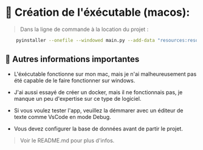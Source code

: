 # 🍏 Création de l'éxécutable (macos):

> Dans la ligne de commande à la location du projet :

```bash
    pyinstaller --onefile --windowed main.py --add-data "resources:resources" --add-data ".env:.env"
```

## 📢 Autres informations importantes

- L'éxécutable fonctionne sur mon mac, mais je n'ai malheureusement pas été capable de le faire fonctionner sur windows.

- J'ai aussi essayé de créer un docker, mais il ne fonctionnais pas, je manque un peu d'expertise sur ce type de logiciel.

- Si vous voulez tester l'app, veuillez la démmarer avec un éditeur de texte comme VsCode en mode Debug.

- Vous devez configurer la base de données avant de partir le projet.

> Voir le README.md pour plus d'infos.
